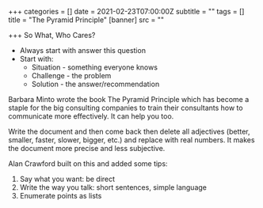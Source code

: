+++
categories = []
date = 2021-02-23T07:00:00Z
subtitle = ""
tags = []
title = "The Pyramid Principle"
[banner]
src = ""

+++
So What, Who Cares?

* Always start with answer this question
* Start with:
  * Situation - something everyone knows
  * Challenge - the problem
  * Solution - the answer/recommendation

Barbara Minto wrote the book The Pyramid Principle which has become a staple for the big consulting companies to train their consultants how to communicate more effectively. It can help you too.

Write the document and then come back then delete all adjectives (better, smaller, faster, slower, bigger, etc.) and replace with real numbers. It makes the document more precise and less subjective.

Alan Crawford built on this and added some tips:

1. Say what you want: be direct
2. Write the way you talk: short sentences, simple language
3. Enumerate points as lists